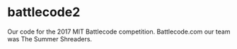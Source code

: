 # battlecode2
Our code for the 2017 MIT Battlecode competition.
Battlecode.com
our team was The Summer Shreaders.
